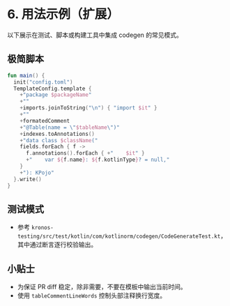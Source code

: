 # 6. 用法示例（扩展）

以下展示在测试、脚本或构建工具中集成 codegen 的常见模式。

## 极简脚本

```kotlin
fun main() {
  init("config.toml")
  TemplateConfig.template {
    +"package $packageName"
    +""
    +imports.joinToString("\n") { "import $it" }
    +""
    +formatedComment
    +"@Table(name = \"$tableName\")"
    +indexes.toAnnotations()
    +"data class $className("
    fields.forEach { f ->
      f.annotations().forEach { +"    $it" }
      +"    var ${f.name}: ${f.kotlinType}? = null,"
    }
    +"): KPojo"
  }.write()
}
```

## 测试模式

- 参考 `kronos-testing/src/test/kotlin/com/kotlinorm/codegen/CodeGenerateTest.kt`，其中通过断言逐行校验输出。

## 小贴士

- 为保证 PR diff 稳定，除非需要，不要在模板中输出当前时间。
- 使用 `tableCommentLineWords` 控制头部注释换行宽度。